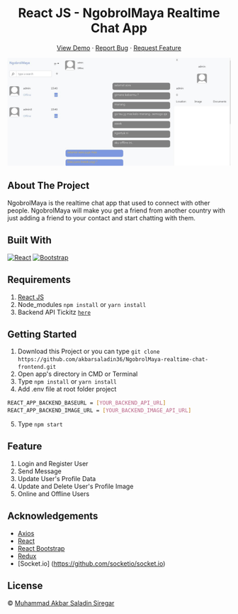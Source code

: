 <h1 align='center'>React JS - NgobrolMaya Realtime Chat App</h1>
  <p align="center">
    <a href="#link_deploy">View Demo</a>
    ·
    <a href="https://github.com/akbarsaladin36/NgobrolMaya-realtime-chat-frontend/issues">Report Bug</a>
    ·
    <a href="https://github.com/akbarsaladin36/NgobrolMaya-realtime-chat-frontend/pulls">Request Feature</a>
  </p>

![Image Banner](public/home-screenshot.JPG)

## About The Project

NgobrolMaya is the realtime chat app that used to connect with other people. NgobrolMaya will make you get a friend from another country with just adding a friend to your contact and start chatting with them. 

## Built With

[![React](https://img.shields.io/badge/React-v17.0.2-blue)](https://github.com/facebook/react)
[![Bootstrap](https://img.shields.io/badge/Bootstrap-v4.6.x-blue)](https://github.com/react-bootstrap/react-bootstrap)

## Requirements

1. <a href="https://github.com/facebook/create-react-app">React JS</a>
2. Node_modules `npm install` or `yarn install`
3. Backend API Tickitz [`here`](https://github.com/akbarsaladin36/NgobrolMaya-realtime-chat-backend)

## Getting Started

1. Download this Project or you can type `git clone https://github.com/akbarsaladin36/NgobrolMaya-realtime-chat-frontend.git`
2. Open app's directory in CMD or Terminal
3. Type `npm install` or `yarn install`
4. Add .env file at root folder project

```sh
REACT_APP_BACKEND_BASEURL = [YOUR_BACKEND_API_URL]
REACT_APP_BACKEND_IMAGE_URL = [YOUR_BACKEND_IMAGE_API_URL]
```

5. Type `npm start`

## Feature

1. Login and Register User
2. Send Message 
3. Update User's Profile Data
4. Update and Delete User's Profile Image
5. Online and Offline Users

## Acknowledgements

- [Axios](https://www.npmjs.com/package/axios)
- [React](https://reactjs.org/)
- [React Bootstrap](https://react-bootstrap.github.io/)
- [Redux](https://github.com/reduxjs/react-redux)
- [Socket.io] (https://github.com/socketio/socket.io)
## License

© [Muhammad Akbar Saladin Siregar](https://github.com/akbarsaladin36/)